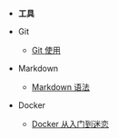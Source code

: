 <!-- docs/_sidebar.md -->
- **工具**

- Git
  - [Git 使用](/tools/git/git.md)
- Markdown
  - [Markdown 语法](/tools/markdown/markdown.md)
- Docker
  - [Docker 从入门到迷恋](/tools/docker/docker.md)